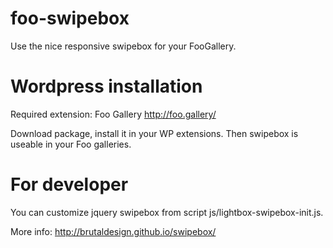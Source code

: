 # foo-swipebox
Use the nice responsive swipebox for your FooGallery.

# Wordpress installation
Required extension: Foo Gallery http://foo.gallery/

Download package, install it in your WP extensions.
Then swipebox is useable in your Foo galleries.

# For developer
You can customize jquery swipebox from script js/lightbox-swipebox-init.js.

More info: http://brutaldesign.github.io/swipebox/
